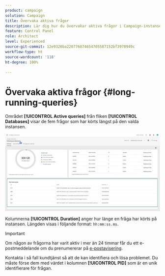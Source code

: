 ```yaml
---
product: campaign
solution: Campaign
title: Övervaka aktiva frågor
description: Lär dig hur du övervakar aktiva frågor i Campaign-instanser på Kontrollpanelen.
feature: Control Panel
role: Architect
level: Experienced
source-git-commit: 12e9326ba220776874654705587152bf3978949c
workflow-type: ht
source-wordcount: '118'
ht-degree: 100%

---
```


# Övervaka aktiva frågor {#long-running-queries}

Området **[!UICONTROL Active queries]** från fliken **[!UICONTROL Databases]** visar de fem frågor som har körts längst på den valda instansen.

![](assets/active-queries.png)

Kolumnerna **[!UICONTROL Duration]** anger hur länge en fråga har körts på instansen. Längden visas i följande format: `hh:mm:ss.ms`.

>[!IMPORTANT]
>
>Om någon av frågorna har varit aktiv i mer än 24 timmar får du ett e-postmeddelande om du prenumererar på [e-postavisering](email-alerting.md).
>
>Kontakta i så fall kundtjänst så att de kan identifiera och lösa problemet. Du måste förse dem med värdet i kolumnen **[!UICONTROL PID]** som är en unik identifierare för frågan.
